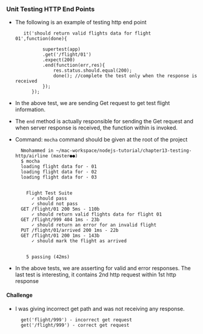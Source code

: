 ### Unit Testing HTTP End Points

- The following is an example of testing http end point

         it('should return valid flights data for flight 01',function(done){
                
                supertest(app)
                .get('/flight/01')
                .expect(200)
                .end(function(err,res){
                    res.status.should.equal(200);
                    done(); //complete the test only when the response is received
                });
            });
- In the above test, we are sending Get request to get test flight information. 

- The `end` method is actually responsible for sending the Get request and when server response is received, the function within is invoked.

- Command: `mocha` command should be given at the root of the project

        Nmohammed in ~/mac-workspace/nodejs-tutorial/chapter13-testing-http/airline (master●●)
        $ mocha
        loading flight data for - 01
        loading flight data for - 02
        loading flight data for - 03


          Flight Test Suite
            ✓ should pass
            ✓ should not pass
        GET /flight/01 200 5ms - 110b
            ✓ should return valid flights data for flight 01
        GET /flight/999 404 1ms - 23b
            ✓ should return an error for an invalid flight
        PUT /flight/01/arrived 200 1ms - 22b
        GET /flight/01 200 1ms - 143b
            ✓ should mark the flight as arrived


          5 passing (42ms)

- In the above tests, we are asserting for valid and error responses. The last test is interesting, it contains 2nd http request within 1st http response 

#### Challenge

- I was giving incorrect get path and was not receiving any response. 

        get('flight/999') - incorrect get request
        get('/flight/999') - correct get request